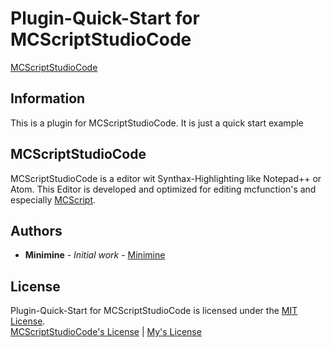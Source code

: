 # Plugin-Quick-Start for MCScriptStudioCode
[MCScriptStudioCode](https://github.com/miniminelp/mcscriptStudioCode)
## Information
This is a plugin for MCScriptStudioCode. It is just a quick start example

## MCScriptStudioCode
MCScriptStudioCode is a editor wit Synthax-Highlighting like Notepad++ or Atom. This Editor is developed and optimized for editing mcfunction's and especially [MCScript](https://github.com/stevertus/mcscript).

## Authors
 - **Minimine** - *Initial work* - [Minimine](https://github.com/MinimineLP)

## License
Plugin-Quick-Start for MCScriptStudioCode is licensed under the [MIT License](https://github.com/MinimineLP/mcscriptStudioCode/blob/master/plugins/settings/LICENSE).
<br/>
[MCScriptStudioCode's License](https://github.com/MinimineLP/mcscriptStudioCode/blob/master/LICENSE) | [My's License](LICENSE)
